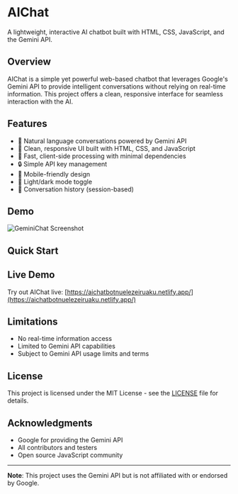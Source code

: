 # AIChat

A lightweight, interactive AI chatbot built with HTML, CSS, JavaScript, and the Gemini API.

## Overview

AIChat is a simple yet powerful web-based chatbot that leverages Google's Gemini API to provide intelligent conversations without relying on real-time information. This project offers a clean, responsive interface for seamless interaction with the AI.

## Features

- 💬 Natural language conversations powered by Gemini API
- 🎨 Clean, responsive UI built with HTML, CSS, and JavaScript
- 🚀 Fast, client-side processing with minimal dependencies
- 🔒 Simple API key management
- 📱 Mobile-friendly design
- 🌙 Light/dark mode toggle
- 📝 Conversation history (session-based)

## Demo

![GeminiChat Screenshot](![image](https://github.com/user-attachments/assets/b05f4888-67d3-4f9f-84ee-7d225b50b29c))

## Quick Start

## Live Demo

Try out AIChat live: [https://aichatbotnuelezeiruaku.netlify.app/](https://aichatbotnuelezeiruaku.netlify.app/)


## Limitations

- No real-time information access
- Limited to Gemini API capabilities
- Subject to Gemini API usage limits and terms

## License

This project is licensed under the MIT License - see the [LICENSE](LICENSE) file for details.

## Acknowledgments

- Google for providing the Gemini API
- All contributors and testers
- Open source JavaScript community

---

**Note**: This project uses the Gemini API but is not affiliated with or endorsed by Google.
